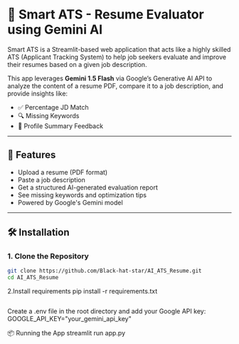 # 🧠 Smart ATS - Resume Evaluator using Gemini AI

Smart ATS is a Streamlit-based web application that acts like a highly skilled ATS (Applicant Tracking System) to help job seekers evaluate and improve their resumes based on a given job description.

This app leverages **Gemini 1.5 Flash** via Google’s Generative AI API to analyze the content of a resume PDF, compare it to a job description, and provide insights like:

- ✅ Percentage JD Match  
- 🔍 Missing Keywords  
- 📝 Profile Summary Feedback

---

## 🚀 Features

- Upload a resume (PDF format)
- Paste a job description
- Get a structured AI-generated evaluation report
- See missing keywords and optimization tips
- Powered by Google's Gemini model

---

## 🛠️ Installation

### 1. Clone the Repository
```bash
git clone https://github.com/Black-hat-star/AI_ATS_Resume.git
cd AI_ATS_Resume

```
2.Install requirements
pip install -r requirements.txt

``` 3. Set Up Environment Variables
```
Create a .env file in the root directory and add your Google API key:
GOOGLE_API_KEY="your_gemini_api_key"

📦 Running the App
streamlit run app.py


